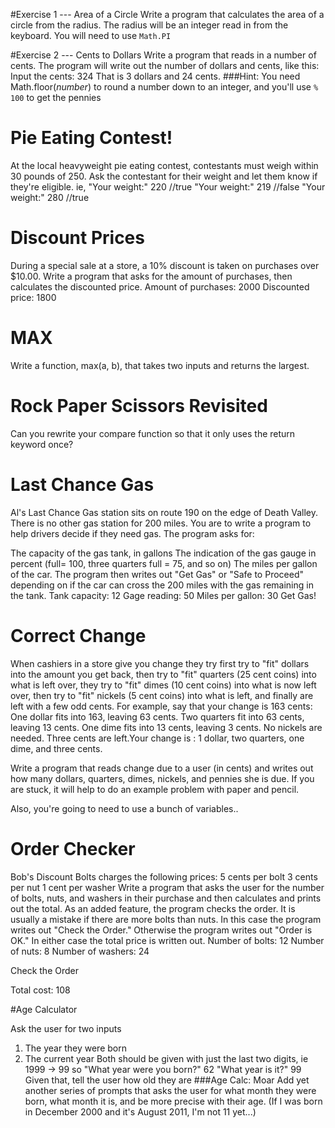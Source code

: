 #Exercise 1 --- Area of a Circle
Write a program that calculates the area of a circle from the radius. The radius will be an integer read in from the keyboard. You will need to use <code>Math.PI</code> 

#Exercise 2 --- Cents to Dollars
Write a program that reads in a number of cents. The program will write out the number of dollars and cents, like this:
Input the cents: 324 That is 3 dollars and 24 cents.
###Hint:
You need Math.floor(*number*) to round a number down to an integer, and you'll use <code>% 100</code> to get the pennies

# Pie Eating Contest!
At the local heavyweight pie eating contest, contestants must weigh within 30 pounds of 250. 
Ask the contestant for their weight and let them know if they're eligible.
ie, "Your weight:" 220 //true
"Your weight:" 219 //false
"Your weight:" 280 //true

# Discount Prices
During a special sale at a store, a 10% discount is taken on purchases over $10.00. Write a program that asks for the amount of purchases, then calculates the discounted price.
Amount of purchases: 2000
Discounted price: 1800

# MAX
Write a function, max(a, b), that takes two inputs and returns the largest.

# Rock Paper Scissors Revisited
Can you rewrite your compare function so that it only uses the return keyword once?

# Last Chance Gas
Al's Last Chance Gas station sits on route 190 on the edge of Death Valley. There is no other gas station for 200 miles. You are to write a program to help drivers decide if they need gas. The program asks for:

The capacity of the gas tank, in gallons
The indication of the gas gauge in percent (full= 100, three quarters full = 75, and so on)
The miles per gallon of the car.
The program then writes out "Get Gas" or "Safe to Proceed" depending on if the car can cross the 200 miles with the gas remaining in the tank.
Tank capacity: 12
Gage reading: 50
Miles per gallon: 30
Get Gas!


# Correct Change
When cashiers in a store give you change they try first try to "fit" dollars into the amount you get back, then try to "fit" quarters (25 cent coins) into what is left over, they try to "fit" dimes (10 cent coins) into what is now left over, then try to "fit" nickels (5 cent coins) into what is left, and finally are left with a few odd cents. For example, say that your change is 163 cents:
One dollar fits into 163, leaving 63 cents.
Two quarters fit into 63 cents, leaving 13 cents.
One dime fits into 13 cents, leaving 3 cents.
No nickels are needed.
Three cents are left.Your change is : 1 dollar, two quarters, one dime, and three cents.

Write a program that reads change due to a user (in cents) and writes out how many dollars, quarters, dimes, nickels, and pennies she is due. If you are stuck, it will help to do an example problem with paper and pencil.

Also, you're going to need to use a bunch of variables..

# Order Checker
Bob's Discount Bolts charges the following prices:
5 cents per bolt
3 cents per nut
1 cent per washer
Write a program that asks the user for the number of bolts, nuts, and washers in their purchase and then calculates and prints out the total. As an added feature, the program checks the order. It is usually a mistake if there are more bolts than nuts. In this case the program writes out "Check the Order." Otherwise the program writes out "Order is OK." In either case the total price is written out.
Number of bolts: 12
Number of nuts: 8
Number of washers: 24

Check the Order

Total cost: 108

#Age Calculator

Ask the user for two inputs
1) The year they were born
2) The current year
Both should be given with just the last two digits, ie
1999 -> 99
so
"What year were you born?" 62
"What year is it?" 99
Given that, tell the user how old they are
###Age Calc: Moar
Add yet another series of prompts that asks the user for what month they were born, what month it is, and be more precise with their age.
(If I was born in December 2000 and it's August 2011, I'm not 11 yet...)